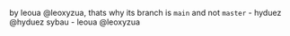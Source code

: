 by leoua @leoxyzua, thats why its branch is `main` and not `master` - hyduez @hyduez
sybau - leoua @leoxyzua
